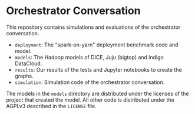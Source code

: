 # Orchestrator Conversation

This repository contains simulations and evaluations of the orchestrator conversation.

 - `deployment`: The "spark-on-yarn" deployment benchmark code and model.
 - `models`: The Hadoop models of DICE, Juju (bigtop) and indigo DataCloud.
 - `results`: Our results of the tests and Jupyter notebooks to create the graphs.
 - `simulation`: Simulation code of the orchestrator conversation.

The models in the `models` directory are distributed under the licenses of the project that created the model. All other code is distributed under the AGPLv3 described in the `LICENSE` file.

